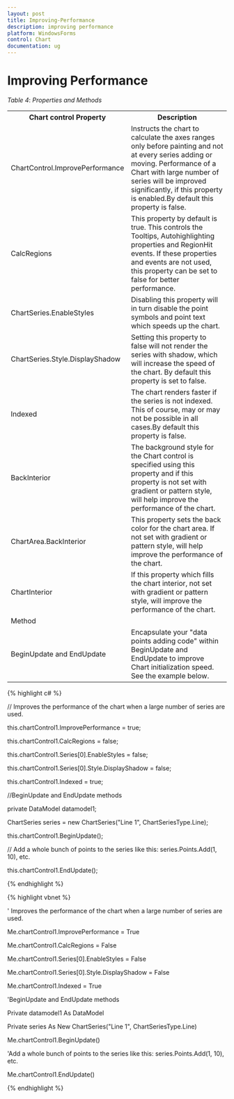 ```yaml
---
layout: post
title: Improving-Performance
description: improving performance
platform: WindowsForms
control: Chart
documentation: ug
---
```


# Improving Performance

_Table_ _4_: _Properties and Methods_

<table>
<tr>
<th>
Chart control Property</th><th>
Description</th></tr>
<tr>
<td>
ChartControl.ImprovePerformance</td><td>
Instructs the chart to calculate the axes ranges only before painting and not at every series adding or moving. Performance of a Chart with large number of series will be improved significantly, if this property is enabled.By default this property is false.</td></tr>
<tr>
<td>
CalcRegions</td><td>
This property by default is true. This controls the Tooltips, Autohighlighting properties and RegionHit events. If these properties and events are not used, this property can be set to false for better performance.</td></tr>
<tr>
<td>
ChartSeries.EnableStyles</td><td>
Disabling this property will in turn disable the point symbols and point text which speeds up the chart.</td></tr>
<tr>
<td>
ChartSeries.Style.DisplayShadow</td><td>
Setting this property to false will not render the series with shadow, which will increase the speed of the chart. By default this property is set to false.</td></tr>
<tr>
<td>
Indexed</td><td>
The chart renders faster if the series is not indexed. This of course, may or may not be possible in all cases.By default this property is false.</td></tr>
<tr>
<td>
BackInterior</td><td>
The background style for the Chart control is specified using this property and if this property is not set with gradient or pattern style, will help improve the performance of the chart.</td></tr>
<tr>
<td>
ChartArea.BackInterior</td><td>
This property sets the back color for the chart area. If not set with gradient or pattern style, will help improve the performance of the chart.</td></tr>
<tr>
<td>
ChartInterior</td><td>
If this property which fills the chart interior, not set with gradient or pattern style, will improve the performance of the chart.</td></tr>
<tr>
<td colspan = "2">
Method</td></tr>
<tr>
<td>
BeginUpdate and EndUpdate</td><td>
Encapsulate your "data points adding code" within BeginUpdate and EndUpdate to improve Chart initialization speed. See the example below.</td></tr>
</table>



{% highlight c# %}

// Improves the performance of the chart when a large number of series are used.

this.chartControl1.ImprovePerformance = true;



this.chartControl1.CalcRegions = false;



this.chartControl1.Series[0].EnableStyles = false;



this.chartControl1.Series[0].Style.DisplayShadow = false;



this.chartControl1.Indexed = true;



//BeginUpdate and EndUpdate methods

private DataModel datamodel1;

ChartSeries series = new ChartSeries("Line 1", ChartSeriesType.Line);



this.chartControl1.BeginUpdate();



// Add a whole bunch of points to the series like this: series.Points.Add(1, 10), etc.



this.chartControl1.EndUpdate();

{% endhighlight %}

{% highlight vbnet %}

' Improves the performance of the chart when a large number of series are used.

Me.chartControl1.ImprovePerformance = True



Me.chartControl1.CalcRegions = False



Me.chartControl1.Series[0].EnableStyles = False



Me.chartControl1.Series[0].Style.DisplayShadow = False



Me.chartControl1.Indexed = True



'BeginUpdate and EndUpdate methods

Private datamodel1 As DataModel

Private series As New ChartSeries("Line 1", ChartSeriesType.Line)



Me.chartControl1.BeginUpdate()



'Add a whole bunch of points to the series like this: series.Points.Add(1, 10), etc.



Me.chartControl1.EndUpdate()

{% endhighlight %}